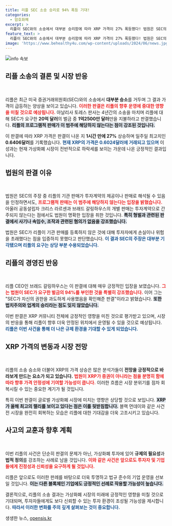 ```yaml
---
title: 리플 SEC 소송 승리로 94% 폭등 기대!
categories:
  - 암호화폐
excerpt: >
  리플이 SEC와의 소송에서 대부분 승리함에 따라 XRP 가격이 27% 폭등했다! 법원은 SEC의 과도한 벌금 요구를 기각하였고, 리플 CEO는 법치주의의 승리라며 화답했다. 가상화폐 시장의 반등 신호가 보인다!
feature_text: >
  리플이 SEC와의 소송에서 대부분 승리함에 따라 XRP 가격이 27% 폭등했다! 법원은 SEC의 과도한 벌금 요구를 기각하였고, 리플 CEO는 법치주의의 승리라며 화답했다. 가상화폐 시장의 반등 신호가 보인다!
image: 'https://www.behealthy4u.com/wp-content/uploads/2024/06/news.jpg'
---
```


<p><img src="https://www.behealthy4u.com/wp-content/uploads/2024/06/news.jpg" alt="info 속보" /></p>

<h2 data-ke-size="size26">리플 소송의 결론 및 시장 반응</h2>

<p data-ke-size="size16">&nbsp;</p>

<p>리플은 최근 미국 증권거래위원회(SEC)와의 소송에서 <strong>대부분 승소</strong>를 거두며 그 결과 가격이 급등하는 양상을 보이고 있습니다. <b><span style="color: #ee2323;">이러한 판결은 리플의 향후 운영에 중대한 영향을 미칠 것으로 예상됩니다.</span></b> 아날리사 토레스 판사는 4년간의 소송을 마치며 리플에 대해 SEC가 요구한 <strong>20억 달러</strong>의 벌금 중 <strong>1억2500만 달러</strong>만을 지불하라고 판결했습니다. <b><span style="background-color: #21538527;">리플의 프로그램적 판매가 이 범주에 해당하지 않는다는 점이 강조된 것입니다.</span></b> </p>

<p>이 판결에 따라 XRP 가격은 판결이 나온 지 <strong>1시간 만에 27%</strong> 상승하며 일주일 최고치인 <strong>0.6406달러</strong>를 기록했습니다. <b><span style="color: #1a5490;">현재 XRP의 가격은 0.6024달러에 거래되고 있으며</span></b> 이 성과는 현재 가상화폐 시장이 전반적으로 하락세를 보이는 가운데 나온 긍정적인 결과입니다. </p>

<h2 data-ke-size="size26">법원의 판결 이유</h2>

<p data-ke-size="size16">&nbsp;</p>

<p>법원은 SEC의 주장 중 리플의 기관 판매가 투자계약의 제공이나 판매로 해석될 수 있음을 인정하면서도, <b><span style="color: #ee2323;">프로그램적 판매는 이 범주에 해당하지 않는다는 입장을 밝혔습니다.</span></b> 아울러 공동설립자 크리스 라르센과 브래드 갈링하우스의 개별 판매는 투자계약으로 간주되지 않는다는 점에서도 법원이 명확한 입장을 취한 것입니다. <b><span style="background-color: #21538527;">특히 형벌과 관련된 판결에서 사기나 속임수, 조작과 관련된 혐의가 없음을 강조했습니다.</span></b> </p>

<p>법원은 SEC가 리플이 기관 판매를 등록하지 않은 것에 대해 투자자에게 손실이나 위험을 초래했다는 점을 입증하지 못했다고 판단했습니다. <b><span style="color: #1a5490;">이 결과 SEC의 주장은 대부분 기각됐으며 리플의 요구는 상당 부분 수용되었습니다.</span></b> </p>

<h2 data-ke-size="size26">리플의 경영진 반응</h2>

<p data-ke-size="size16">&nbsp;</p>

<p>리플 CEO인 브래드 갈링하우스는 이 판결에 대해 매우 긍정적인 입장을 보였습니다. <b><span style="color: #ee2323;">그는 법원이 SEC가 요구한 벌금의 94%를 부인한 것을 특별히 강조했습니다.</span></b> 이어 그는 "SEC가 자신의 권한을 과도하게 사용했음을 확인해준 판결"이라고 밝혔습니다. <b><span style="background-color: #21538527;">또한 법치주의와 업계의 승리라는 점도 잊지 않았습니다.</span></b> </p>

<p>이번 판결은 XRP 커뮤니티 전체에 긍정적인 영향을 미친 것으로 평가받고 있으며, 시장의 반응을 통해 리플이 향후 더욱 안정된 위치에서 운영될 수 있을 것으로 예상됩니다. <b><span style="color: #1a5490;">리플은 이번 사건을 통해 더 나은 규제 환경을 기대할 수 있게 되었습니다.</span></b></p>

<h2 data-ke-size="size26">XRP 가격의 변동과 시장 전망</h2>

<p data-ke-size="size16">&nbsp;</p>

<p>리플의 소송 승소와 더불어 XRP의 가격 상승은 많은 분석가들이 <strong>전망을 긍정적으로 바라보게 만드는 요소가 되고 있습니다.</strong> <b><span style="color: #ee2323;">법원이 XRP가 증권이 아니라는 점을 분명히 함에 따라 향후 가격 안정성에 기여할 가능성이 큽니다.</span></b> 이러한 흐름은 시장 분위기를 점차 회복시킬 수 있는 중요한 계기가 될 것입니다. </p>

<p>특히 이번 판결이 글로벌 가상화폐 시장에 미치는 영향은 상당할 것으로 보입니다. <b><span style="background-color: #21538527;">XRP가 올해 최고의 랠리를 보이고 있다는 점은 이를 뒷받침합니다.</span></b> 블랙 먼데이와 같은 사건 전 시장을 완전히 회복하는 모습은 리플에 대한 기대감을 더욱 고조시키고 있습니다.</p>

<h2 data-ke-size="size26">사고의 교훈과 향후 계획</h2>

<p data-ke-size="size16">&nbsp;</p>

<p>이번 리플의 사건은 단순히 판결의 문제가 아닌, 가상화폐 투자에 있어 <strong>규제의 필요성</strong>과 <strong>법적 정의</strong>를 강조하는 사례로 남을 것입니다. <b><span style="color: #ee2323;">이와 같은 사건은 앞으로도 투자자 및 기업들에게 진정성과 신뢰성을 요구하게 될 것입니다.</span></b> </p>

<p>리플은 앞으로도 이러한 판례를 바탕으로 더욱 투명하고 법규 준수의 기업 운영을 선보일 것입니다. <b><span style="background-color: #21538527;">이는 다른 블록체인 기업에도 긍정적인 선례로 작용할 가능성이 높습니다.</span></b> </p>

<p>결론적으로, 리플의 소송 결과는 가상화폐 시장의 미래에 긍정적인 영향을 미칠 것으로 기대되며, 투자자들에게도 보다 신뢰할 수 있는 투자 환경이 조성될 가능성을 제시합니다. <b><span style="color: #1a5490;">따라서 이러한 변화를 주의 깊게 살펴보는 것이 중요합니다.</span></b></p>

<p data-ke-size="size16"></p>
생생한 뉴스, <a href="https://opensis.kr" rel="dofollow">opensis.kr</a>


